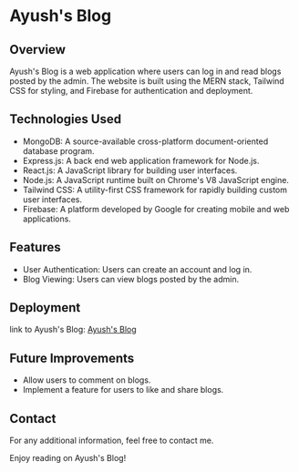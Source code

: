 # Ayush's Blog

## Overview
Ayush's Blog is a web application where users can log in and read blogs posted by the admin. The website is built using the MERN stack, Tailwind CSS for styling, and Firebase for authentication and deployment.

## Technologies Used
- MongoDB: A source-available cross-platform document-oriented database program.
- Express.js: A back end web application framework for Node.js.
- React.js: A JavaScript library for building user interfaces.
- Node.js: A JavaScript runtime built on Chrome's V8 JavaScript engine.
- Tailwind CSS: A utility-first CSS framework for rapidly building custom user interfaces.
- Firebase: A platform developed by Google for creating mobile and web applications.

## Features
- User Authentication: Users can create an account and log in.
- Blog Viewing: Users can view blogs posted by the admin.

## Deployment
link to Ayush's Blog: [Ayush's Blog](https://blog-ayush.onrender.com)

## Future Improvements
- Allow users to comment on blogs.
- Implement a feature for users to like and share blogs.

## Contact
For any additional information, feel free to contact me.

Enjoy reading on Ayush's Blog!
